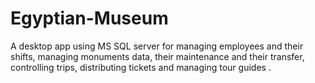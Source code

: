 # Egyptian-Museum
A desktop app using MS SQL server for managing employees and their shifts, managing monuments data, their maintenance and their transfer, controlling  trips, distributing tickets and managing tour guides .

